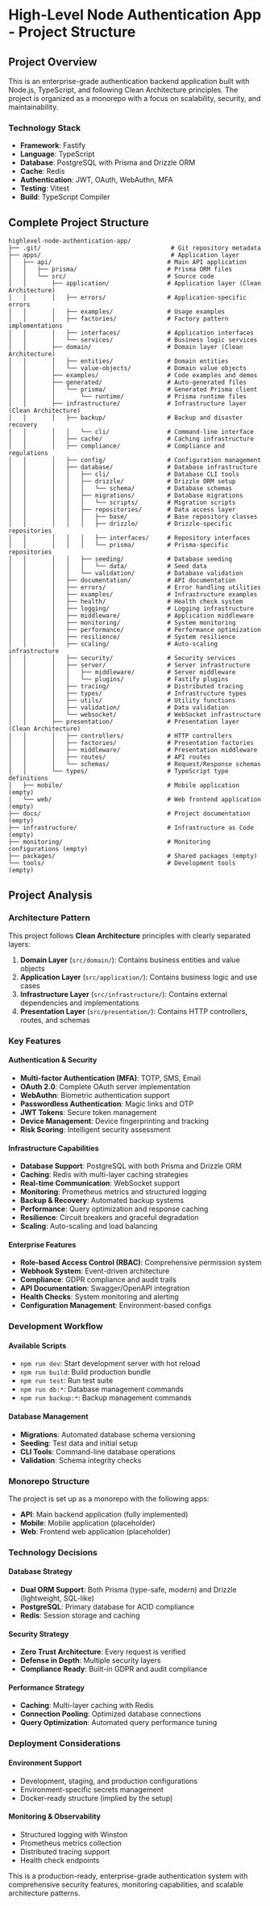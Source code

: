 # High-Level Node Authentication App - Project Structure

## Project Overview

This is an enterprise-grade authentication backend application built with Node.js, TypeScript, and following Clean Architecture principles. The project is organized as a monorepo with a focus on scalability, security, and maintainability.

### Technology Stack
- **Framework**: Fastify
- **Language**: TypeScript
- **Database**: PostgreSQL with Prisma and Drizzle ORM
- **Cache**: Redis
- **Authentication**: JWT, OAuth, WebAuthn, MFA
- **Testing**: Vitest
- **Build**: TypeScript Compiler

## Complete Project Structure

```
highlevel-node-authentication-app/
├── .git/                                    # Git repository metadata
├── apps/                                    # Application layer
│   ├── api/                                # Main API application
│   │   ├── prisma/                         # Prisma ORM files
│   │   └── src/                            # Source code
│   │       ├── application/                # Application layer (Clean Architecture)
│   │       │   ├── errors/                 # Application-specific errors
│   │       │   ├── examples/               # Usage examples
│   │       │   ├── factories/              # Factory pattern implementations
│   │       │   ├── interfaces/             # Application interfaces
│   │       │   └── services/               # Business logic services
│   │       ├── domain/                     # Domain layer (Clean Architecture)
│   │       │   ├── entities/               # Domain entities
│   │       │   └── value-objects/          # Domain value objects
│   │       ├── examples/                   # Code examples and demos
│   │       ├── generated/                  # Auto-generated files
│   │       │   └── prisma/                 # Generated Prisma client
│   │       │       └── runtime/            # Prisma runtime files
│   │       ├── infrastructure/             # Infrastructure layer (Clean Architecture)
│   │       │   ├── backup/                 # Backup and disaster recovery
│   │       │   │   └── cli/                # Command-line interface
│   │       │   ├── cache/                  # Caching infrastructure
│   │       │   ├── compliance/             # Compliance and regulations
│   │       │   ├── config/                 # Configuration management
│   │       │   ├── database/               # Database infrastructure
│   │       │   │   ├── cli/                # Database CLI tools
│   │       │   │   ├── drizzle/            # Drizzle ORM setup
│   │       │   │   │   └── schema/         # Database schemas
│   │       │   │   ├── migrations/         # Database migrations
│   │       │   │   │   └── scripts/        # Migration scripts
│   │       │   │   ├── repositories/       # Data access layer
│   │       │   │   │   ├── base/           # Base repository classes
│   │       │   │   │   ├── drizzle/        # Drizzle-specific repositories
│   │       │   │   │   ├── interfaces/     # Repository interfaces
│   │       │   │   │   └── prisma/         # Prisma-specific repositories
│   │       │   │   ├── seeding/            # Database seeding
│   │       │   │   │   └── data/           # Seed data
│   │       │   │   └── validation/         # Database validation
│   │       │   ├── documentation/          # API documentation
│   │       │   ├── errors/                 # Error handling utilities
│   │       │   ├── examples/               # Infrastructure examples
│   │       │   ├── health/                 # Health check system
│   │       │   ├── logging/                # Logging infrastructure
│   │       │   ├── middleware/             # Application middleware
│   │       │   ├── monitoring/             # System monitoring
│   │       │   ├── performance/            # Performance optimization
│   │       │   ├── resilience/             # System resilience
│   │       │   ├── scaling/                # Auto-scaling infrastructure
│   │       │   ├── security/               # Security services
│   │       │   ├── server/                 # Server infrastructure
│   │       │   │   ├── middleware/         # Server middleware
│   │       │   │   └── plugins/            # Fastify plugins
│   │       │   ├── tracing/                # Distributed tracing
│   │       │   ├── types/                  # Infrastructure types
│   │       │   ├── utils/                  # Utility functions
│   │       │   ├── validation/             # Data validation
│   │       │   └── websocket/              # WebSocket infrastructure
│   │       ├── presentation/               # Presentation layer (Clean Architecture)
│   │       │   ├── controllers/            # HTTP controllers
│   │       │   ├── factories/              # Presentation factories
│   │       │   ├── middleware/             # Presentation middleware
│   │       │   ├── routes/                 # API routes
│   │       │   └── schemas/                # Request/Response schemas
│   │       └── types/                      # TypeScript type definitions
│   ├── mobile/                             # Mobile application (empty)
│   └── web/                                # Web frontend application (empty)
├── docs/                                   # Project documentation (empty)
├── infrastructure/                         # Infrastructure as Code (empty)
├── monitoring/                             # Monitoring configurations (empty)
├── packages/                               # Shared packages (empty)
└── tools/                                  # Development tools (empty)
```

## Project Analysis

### Architecture Pattern
This project follows **Clean Architecture** principles with clearly separated layers:

1. **Domain Layer** (`src/domain/`): Contains business entities and value objects
2. **Application Layer** (`src/application/`): Contains business logic and use cases
3. **Infrastructure Layer** (`src/infrastructure/`): Contains external dependencies and implementations
4. **Presentation Layer** (`src/presentation/`): Contains HTTP controllers, routes, and schemas

### Key Features

#### Authentication & Security
- **Multi-factor Authentication (MFA)**: TOTP, SMS, Email
- **OAuth 2.0**: Complete OAuth server implementation
- **WebAuthn**: Biometric authentication support
- **Passwordless Authentication**: Magic links and OTP
- **JWT Tokens**: Secure token management
- **Device Management**: Device fingerprinting and tracking
- **Risk Scoring**: Intelligent security assessment

#### Infrastructure Capabilities
- **Database Support**: PostgreSQL with both Prisma and Drizzle ORM
- **Caching**: Redis with multi-layer caching strategies
- **Real-time Communication**: WebSocket support
- **Monitoring**: Prometheus metrics and structured logging
- **Backup & Recovery**: Automated backup systems
- **Performance**: Query optimization and response caching
- **Resilience**: Circuit breakers and graceful degradation
- **Scaling**: Auto-scaling and load balancing

#### Enterprise Features
- **Role-based Access Control (RBAC)**: Comprehensive permission system
- **Webhook System**: Event-driven architecture
- **Compliance**: GDPR compliance and audit trails
- **API Documentation**: Swagger/OpenAPI integration
- **Health Checks**: System monitoring and alerting
- **Configuration Management**: Environment-based configs

### Development Workflow

#### Available Scripts
- `npm run dev`: Start development server with hot reload
- `npm run build`: Build production bundle
- `npm run test`: Run test suite
- `npm run db:*`: Database management commands
- `npm run backup:*`: Backup management commands

#### Database Management
- **Migrations**: Automated database schema versioning
- **Seeding**: Test data and initial setup
- **CLI Tools**: Command-line database operations
- **Validation**: Schema integrity checks

### Monorepo Structure
The project is set up as a monorepo with the following apps:
- **API**: Main backend application (fully implemented)
- **Mobile**: Mobile application (placeholder)
- **Web**: Frontend web application (placeholder)

### Technology Decisions

#### Database Strategy
- **Dual ORM Support**: Both Prisma (type-safe, modern) and Drizzle (lightweight, SQL-like)
- **PostgreSQL**: Primary database for ACID compliance
- **Redis**: Session storage and caching

#### Security Strategy
- **Zero Trust Architecture**: Every request is verified
- **Defense in Depth**: Multiple security layers
- **Compliance Ready**: Built-in GDPR and audit compliance

#### Performance Strategy
- **Caching**: Multi-layer caching with Redis
- **Connection Pooling**: Optimized database connections
- **Query Optimization**: Automated query performance tuning

### Deployment Considerations

#### Environment Support
- Development, staging, and production configurations
- Environment-specific secrets management
- Docker-ready structure (implied by the setup)

#### Monitoring & Observability
- Structured logging with Winston
- Prometheus metrics collection
- Distributed tracing support
- Health check endpoints

This is a production-ready, enterprise-grade authentication system with comprehensive security features, monitoring capabilities, and scalable architecture patterns.
